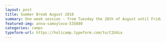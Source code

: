 ```yaml
---
layout: post
title: Summer Break August 2018
summary: One week session - from Tuesday the 28th of August until Friday the 31st of August
featured-img: anna-samoylova-535880
categories: camps
typeform-url: https://holicamp.typeform.com/to/C2U4ia
---
```

